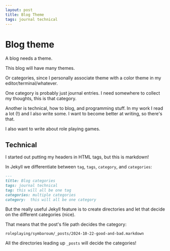```yaml
---
layout: post
title: Blog Theme
tags: journal technical
---
```

# Blog theme
A blog needs a theme.

This blog will have many themes.

Or categories, since I personally associate theme with a color theme
in my editor/terminal/whatever.

One category is probably just journal entries. I need somewhere to
collect my thoughts, this is that category.

Another is technical, how to blog, and programming stuff. In my work I
read a lot (!) and I also write some. I want to become better at
writing, so there's that.

I also want to write about role playing games.

## Technical

I started out putting my headers in HTML tags, but this is markdown!

In Jekyll we differentiate between `tag`, `tags`, `category`,
and `categories`:

```markdown
---
title: Blog categories
tags: journal technical
tag: this will all be one tag
categories: multiple categories
category:  this will all be one category
```

But the really useful Jekyll feature is to create directories and let
that decide on the different categories (nice).

That means that the post's file path decides the category:

```
roleplaying/symbaroum/_posts/2024-10-22-good-and-bad.markdown
```
All the directories leading up `_posts` will decide the categories!
